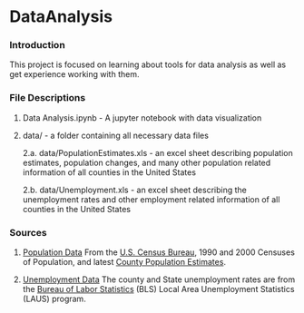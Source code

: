 # DataAnalysis

### Introduction

This project is focused on learning about tools for data analysis as well as get experience working with them. 

### File Descriptions

1. Data Analysis.ipynb - A jupyter notebook with data visualization

2. data/ - a folder containing all necessary data files
  
    2.a. data/PopulationEstimates.xls - an excel sheet describing population estimates, population changes, and many other population related information of all counties in the United States
  
    2.b. data/Unemployment.xls - an excel sheet describing the unemployment rates and other employment related information of all counties in the United States
  

### Sources

1. [Population Data](https://www.ers.usda.gov/data-products/county-level-data-sets/download-data/)
    From the [U.S. Census Bureau](https://www.census.gov/), 1990 and 2000 Censuses of Population, and latest [County Population Estimates](https://www.census.gov/programs-surveys/popest.html).
    
2. [Unemployment Data](https://www.ers.usda.gov/data-products/county-level-data-sets/download-data/)
    The county and State unemployment rates are from the [Bureau of Labor Statistics](https://www.bls.gov/lau/) (BLS) Local Area Unemployment Statistics (LAUS) program. 
